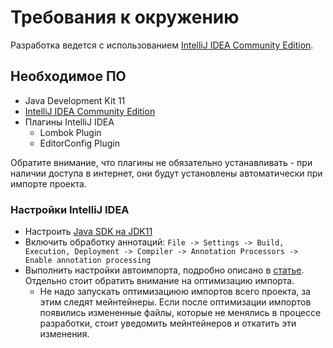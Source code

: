 # Требования к окружению

Разработка ведется с использованием [IntelliJ IDEA Community Edition](https://www.jetbrains.com/idea/).  

## Необходимое ПО

* Java Development Kit 11
* [IntelliJ IDEA Community Edition](https://www.jetbrains.com/idea/download/)
* Плагины IntelliJ IDEA
    * Lombok Plugin
    * EditorConfig Plugin

Обратите внимание, что плагины не обязательно устанавливать - при наличии доступа в интернет, они будут установлены автоматически при импорте проекта.

### Настройки IntelliJ IDEA

* Настроить [Java SDK на JDK11](https://www.jetbrains.com/help/idea/sdk.html#manage_sdks)
* Включить обработку аннотаций: `File -> Settings -> Build, Execution, Deployment -> Compiler -> Annotation Processors -> Enable annotation processing`
* Выполнить настройки автоимпорта, подробно описано в [статье](https://www.jetbrains.com/help/idea/creating-and-optimizing-imports.html). Отдельно стоит обратить внимание на оптимизацию импорта.
    * Не надо запускать оптимизациюю импортов всего проекта, за этим следят мейнтейнеры. Если после оптимизации импортов появились измененные файлы, которые не менялись в процессе разработки, стоит уведомить мейнтейнеров и откатить эти изменения.

